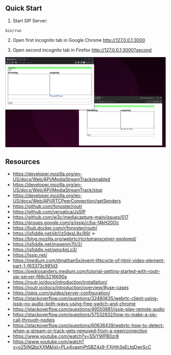 ## Quick Start

1. Start SIP Server:

```shell
bin/run
```

2. Open first incognito tab in Google Chrome http://127.0.0.1:3000

3. Open second incognito tab in Firefox http://127.0.0.1:3000?second

![](img/screenshot.png)

## Resources

* https://developer.mozilla.org/en-US/docs/Web/API/MediaStreamTrack/enabled
* https://developer.mozilla.org/en-US/docs/Web/API/MediaStreamTrack/stop
* https://developer.mozilla.org/en-US/docs/Web/API/RTCPeerConnection/getSenders
* https://github.com/fonoster/routr
* https://github.com/versatica/JsSIP
* https://github.com/w3c/mediacapture-main/issues/517
* https://groups.google.com/g/jssip/c/ba-f4kH20Oc
* https://hub.docker.com/r/fonoster/routr/
* https://jsfiddle.net/jib1/z0desL8x/89/ ← https://blog.mozilla.org/webrtc/rtcrtptransceiver-explored/
* https://jsfiddle.net/msqenm70/2/
* https://jsfiddle.net/qmz4eLo3/
* https://jssip.net/
* https://medium.com/@nathan5x/event-lifecycle-of-html-video-element-part-1-f63373c981d3
* https://pedrosanders.medium.com/tutorial-getting-started-with-routr-sip-server-f66c5216690a
* https://routr.io/docs/introduction/installation/
* https://routr.io/docs/introduction/overview/#use-cases
* https://sipjs.com/guides/server-configuration/
* https://stackoverflow.com/questions/32480635/webrtc-client-using-jssip-no-audio-both-ways-using-free-switch-and-chrome
* https://stackoverflow.com/questions/49550881/jssip-play-remote-audio
* https://stackoverflow.com/questions/57532832/how-to-make-a-sip-call-through-nodejs
* https://stackoverflow.com/questions/60636439/webrtc-how-to-detect-when-a-stream-or-track-gets-removed-from-a-peerconnection
* https://www.youtube.com/watch?v=S5jYWPB0zr8
* https://www.youtube.com/watch?v=o25iNQbzXXM&list=PLo4vaqmPtSBZ4x9-FXjHh3qELtqDwrScC
